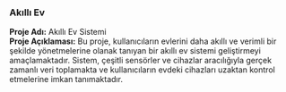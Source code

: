 ### Akıllı Ev

**Proje Adı:** Akıllı Ev Sistemi <br>
**Proje Açıklaması:** Bu proje, kullanıcıların evlerini daha akıllı ve verimli bir şekilde yönetmelerine olanak tanıyan bir akıllı ev sistemi geliştirmeyi amaçlamaktadır. Sistem, çeşitli sensörler ve cihazlar aracılığıyla gerçek zamanlı veri toplamakta ve kullanıcıların evdeki cihazları uzaktan kontrol etmelerine imkan tanımaktadır.
